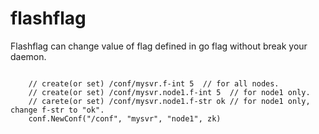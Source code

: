 # flashflag
Flashflag can change value of flag defined in go flag without break your daemon.

<pre><code>
	// create(or set) /conf/mysvr.f-int 5  // for all nodes.
	// create(or set) /conf/mysvr.node1.f-int 5  // for node1 only.
	// carete(or set) /conf/mysvr.node1.f-str ok // for node1 only, change f-str to "ok".
	conf.NewConf("/conf", "mysvr", "node1", zk)
</code></pre>
